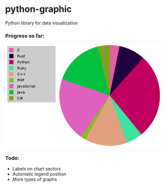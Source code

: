 # python-graphic
Python library for data visualization

### Progress so far:
![](output.png)

### Todo:
- Labels on chart sectors
- Automatic legend position
- More types of graphs